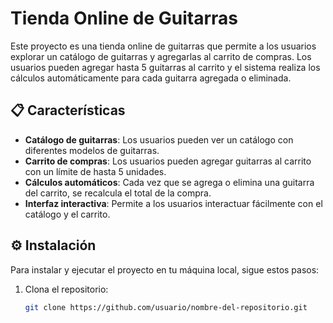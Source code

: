 # Tienda Online de Guitarras

Este proyecto es una tienda online de guitarras que permite a los usuarios explorar un catálogo de guitarras y agregarlas al carrito de compras. Los usuarios pueden agregar hasta 5 guitarras al carrito y el sistema realiza los cálculos automáticamente para cada guitarra agregada o eliminada.

## 📋 Características

- **Catálogo de guitarras**: Los usuarios pueden ver un catálogo con diferentes modelos de guitarras.
- **Carrito de compras**: Los usuarios pueden agregar guitarras al carrito con un límite de hasta 5 unidades.
- **Cálculos automáticos**: Cada vez que se agrega o elimina una guitarra del carrito, se recalcula el total de la compra.
- **Interfaz interactiva**: Permite a los usuarios interactuar fácilmente con el catálogo y el carrito.

## ⚙️ Instalación

Para instalar y ejecutar el proyecto en tu máquina local, sigue estos pasos:

1. Clona el repositorio:
   ```bash
   git clone https://github.com/usuario/nombre-del-repositorio.git
   ```
